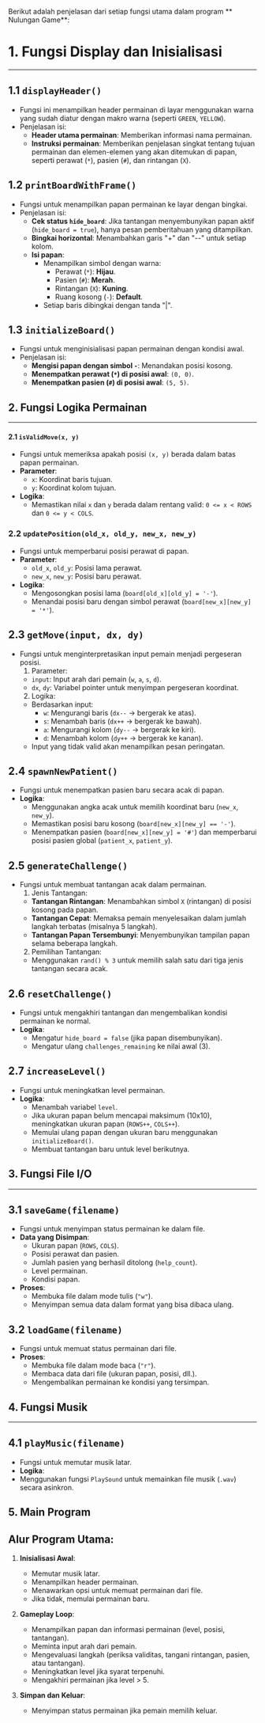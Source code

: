 Berikut adalah penjelasan dari setiap fungsi utama dalam program ** Nulungan Game**:

# 1. Fungsi Display dan Inisialisasi

---

## 1.1 `displayHeader()`

- Fungsi ini menampilkan header permainan di layar menggunakan warna yang sudah diatur dengan makro warna (seperti `GREEN`, `YELLOW`).
- Penjelasan isi:
  - **Header utama permainan**: Memberikan informasi nama permainan.
  - **Instruksi permainan**: Memberikan penjelasan singkat tentang tujuan permainan dan elemen-elemen yang akan ditemukan di papan, seperti perawat (`*`), pasien (`#`), dan rintangan (`X`).

## 1.2 `printBoardWithFrame()`

- Fungsi untuk menampilkan papan permainan ke layar dengan bingkai.
- Penjelasan isi:
  - **Cek status `hide_board`**: Jika tantangan menyembunyikan papan aktif (`hide_board = true`), hanya pesan pemberitahuan yang ditampilkan.
  - **Bingkai horizontal**: Menambahkan garis "+" dan "--" untuk setiap kolom.
  - **Isi papan**:
    - Menampilkan simbol dengan warna:
      - Perawat (`*`): **Hijau**.
      - Pasien (`#`): **Merah**.
      - Rintangan (`X`): **Kuning**.
      - Ruang kosong (`-`): **Default**.
    - Setiap baris dibingkai dengan tanda "|".

## 1.3 `initializeBoard()`

- Fungsi untuk menginisialisasi papan permainan dengan kondisi awal.
- Penjelasan isi:
  - **Mengisi papan dengan simbol `-`**: Menandakan posisi kosong.
  - **Menempatkan perawat (`*`) di posisi awal**: `(0, 0)`.
  - **Menempatkan pasien (`#`) di posisi awal**: `(5, 5)`.

## 2. Fungsi Logika Permainan

---

#### 2.1 `isValidMove(x, y)`

- Fungsi untuk memeriksa apakah posisi `(x, y)` berada dalam batas papan permainan.
- **Parameter**:
  - `x`: Koordinat baris tujuan.
  - `y`: Koordinat kolom tujuan.
- **Logika**:
  - Memastikan nilai `x` dan `y` berada dalam rentang valid: `0 <= x < ROWS` dan `0 <= y < COLS`.

### 2.2 `updatePosition(old_x, old_y, new_x, new_y)`

- Fungsi untuk memperbarui posisi perawat di papan.
- **Parameter**:
  - `old_x`, `old_y`: Posisi lama perawat.
  - `new_x`, `new_y`: Posisi baru perawat.
- **Logika**:
  - Mengosongkan posisi lama (`board[old_x][old_y] = '-'`).
  - Menandai posisi baru dengan simbol perawat (`board[new_x][new_y] = '*'`).

## 2.3 `getMove(input, dx, dy)`

- Fungsi untuk menginterpretasikan input pemain menjadi pergeseran posisi.
  1. Parameter:
  - `input`: Input arah dari pemain (`w`, `a`, `s`, `d`).
  - `dx`, `dy`: Variabel pointer untuk menyimpan pergeseran koordinat.
  2. Logika:
  - Berdasarkan input:
    - `w`: Mengurangi baris (`dx--` → bergerak ke atas).
    - `s`: Menambah baris (`dx++` → bergerak ke bawah).
    - `a`: Mengurangi kolom (`dy--` → bergerak ke kiri).
    - `d`: Menambah kolom (`dy++` → bergerak ke kanan).
  - Input yang tidak valid akan menampilkan pesan peringatan.

## 2.4 `spawnNewPatient()`

- Fungsi untuk menempatkan pasien baru secara acak di papan.
- **Logika**:
  - Menggunakan angka acak untuk memilih koordinat baru (`new_x`, `new_y`).
  - Memastikan posisi baru kosong (`board[new_x][new_y] == '-'`).
  - Menempatkan pasien (`board[new_x][new_y] = '#'`) dan memperbarui posisi pasien global (`patient_x`, `patient_y`).

## 2.5 `generateChallenge()`

- Fungsi untuk membuat tantangan acak dalam permainan.
  1. Jenis Tantangan:
  - **Tantangan Rintangan**: Menambahkan simbol `X` (rintangan) di posisi kosong pada papan.
  - **Tantangan Cepat**: Memaksa pemain menyelesaikan dalam jumlah langkah terbatas (misalnya 5 langkah).
  - **Tantangan Papan Tersembunyi**: Menyembunyikan tampilan papan selama beberapa langkah.
  2. Pemilihan Tantangan:
  - Menggunakan `rand() % 3` untuk memilih salah satu dari tiga jenis tantangan secara acak.

## 2.6 `resetChallenge()`

- Fungsi untuk mengakhiri tantangan dan mengembalikan kondisi permainan ke normal.
- **Logika**:
  - Mengatur `hide_board = false` (jika papan disembunyikan).
  - Mengatur ulang `challenges_remaining` ke nilai awal (3).

## 2.7 `increaseLevel()`

- Fungsi untuk meningkatkan level permainan.
- **Logika**:
  - Menambah variabel `level`.
  - Jika ukuran papan belum mencapai maksimum (10x10), meningkatkan ukuran papan (`ROWS++`, `COLS++`).
  - Memulai ulang papan dengan ukuran baru menggunakan `initializeBoard()`.
  - Membuat tantangan baru untuk level berikutnya.

## 3. Fungsi File I/O

---

## 3.1 `saveGame(filename)`

- Fungsi untuk menyimpan status permainan ke dalam file.
- **Data yang Disimpan**:
  - Ukuran papan (`ROWS`, `COLS`).
  - Posisi perawat dan pasien.
  - Jumlah pasien yang berhasil ditolong (`help_count`).
  - Level permainan.
  - Kondisi papan.
- **Proses**:
  - Membuka file dalam mode tulis (`"w"`).
  - Menyimpan semua data dalam format yang bisa dibaca ulang.

## 3.2 `loadGame(filename)`

- Fungsi untuk memuat status permainan dari file.
- **Proses**:
  - Membuka file dalam mode baca (`"r"`).
  - Membaca data dari file (ukuran papan, posisi, dll.).
  - Mengembalikan permainan ke kondisi yang tersimpan.

## 4. Fungsi Musik

---

## 4.1 `playMusic(filename)`

- Fungsi untuk memutar musik latar.
- **Logika**:
- Menggunakan fungsi `PlaySound` untuk memainkan file musik (`.wav`) secara asinkron.

## 5. Main Program

## Alur Program Utama:

1. **Inisialisasi Awal**:

   - Memutar musik latar.
   - Menampilkan header permainan.
   - Menawarkan opsi untuk memuat permainan dari file.
   - Jika tidak, memulai permainan baru.

2. **Gameplay Loop**:

   - Menampilkan papan dan informasi permainan (level, posisi, tantangan).
   - Meminta input arah dari pemain.
   - Mengevaluasi langkah (periksa validitas, tangani rintangan, pasien, atau tantangan).
   - Meningkatkan level jika syarat terpenuhi.
   - Mengakhiri permainan jika level > 5.

3. **Simpan dan Keluar**:
   - Menyimpan status permainan jika pemain memilih keluar.
